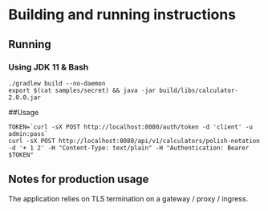 # Building and running instructions

## Running

[//]: # (### Using Docker)
[//]: # (```)
[//]: # (docker build . -t calculator:2.0.0)
[//]: # (docker run calculator:2.0.0 -p 8080:8080 --env-file samples/secrets)
[//]: # (```)

### Using JDK 11 & Bash
```
./gradlew build --no-daemon
export $(cat samples/secret) && java -jar build/libs/calculator-2.0.0.jar
```

##Usage
```
TOKEN=`curl -sX POST http://localhost:8080/auth/token -d 'client' -u admin:pass`
curl -sX POST http://localhost:8080/api/v1/calculators/polish-notation -d '+ 1 2' -H "Content-Type: text/plain" -H "Authentication: Bearer $TOKEN"
```

## Notes for production usage
The application relies on TLS termination on a gateway / proxy / ingress.
